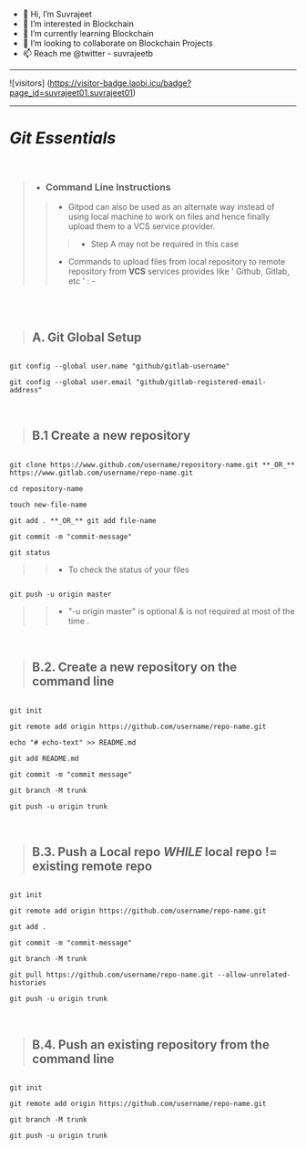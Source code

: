 * 👋 Hi, I’m Suvrajeet
* 👀 I’m interested in Blockchain
* 🌱 I’m currently learning Blockchain                                            
* 💞️ I’m looking to collaborate on Blockchain Projects
* 📫 Reach me @twitter - suvrajeetb

--------------------------------------------------------------------------------------------------------------------------------------------------------------------

![visitors] (https://visitor-badge.laobi.icu/badge?page_id=suvrajeet01.suvrajeet01)

--------------------------------------------------------------------------------------------------------------------------------------------------------------------

# **_Git Essentials_**
<br>

>
> * ### **Command Line Instructions**
>> * Gitpod can also be used as an alternate way instead of using local machine to work on files and hence finally upload them to a VCS service provider.
>> > * Step A may not be required in this case
>> * Commands to upload files from local repository to remote repository from **VCS** services provides like ' Github, Gitlab, etc ' : -


<br>
<br>

> ## A. **Git Global Setup**
 
```

git config --global user.name "github/gitlab-username"

git config --global user.email "github/gitlab-registered-email-address"

```


<br>

> ## B.1 **Create a new repository**

```

git clone https://www.github.com/username/repository-name.git **_OR_** https://www.gitlab.com/username/repo-name.git

cd repository-name

touch new-file-name

git add . **_OR_** git add file-name

git commit -m "commit-message"

git status

```

>> * To check the status of your files

```

git push -u origin master

```

>> * "-u origin master" is optional & is not required at most of the time .

<br>

<!--- [comment]: <> > ### **OR** -->
> ## B.2. **Create a new repository on the command line**

```

git init

git remote add origin https://github.com/username/repo-name.git

echo "# echo-text" >> README.md

git add README.md

git commit -m "commit message"

git branch -M trunk

git push -u origin trunk

```

<br>

<!--- []: > ### **OR** -->
> ## B.3. **Push a Local repo *WHILE* local repo != existing remote repo**

```

git init

git remote add origin https://github.com/username/repo-name.git

git add .

git commit -m "commit-message"

git branch -M trunk

git pull https://github.com/username/repo-name.git --allow-unrelated-histories

git push -u origin trunk

```

<br>

> ## B.4. **Push an existing repository from the command line**

```

git init

git remote add origin https://github.com/username/repo-name.git

git branch -M trunk

git push -u origin trunk

```
